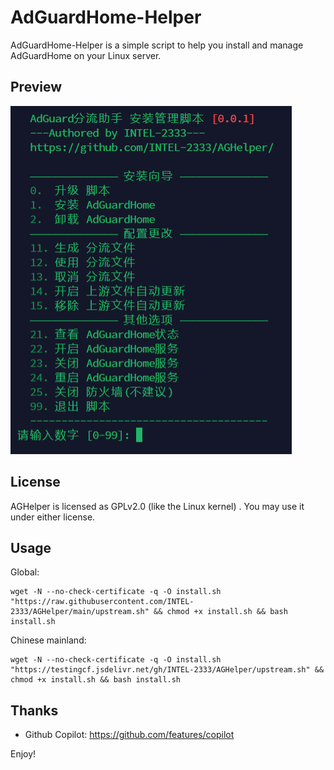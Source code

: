 # AdGuardHome-Helper

AdGuardHome-Helper is a simple script to help you install and manage AdGuardHome on your Linux server.

## Preview

<img src="https://raw.githubusercontent.com/INTEL-2333/AGHelper/main/image/main.png" alt="AGHelper_Preview" align="bottom" />

## License

AGHelper is licensed as GPLv2.0 (like the Linux kernel) . You may use it under either license.

## Usage

Global:
```
wget -N --no-check-certificate -q -O install.sh "https://raw.githubusercontent.com/INTEL-2333/AGHelper/main/upstream.sh" && chmod +x install.sh && bash install.sh
```
Chinese mainland:
```
wget -N --no-check-certificate -q -O install.sh "https://testingcf.jsdelivr.net/gh/INTEL-2333/AGHelper/upstream.sh" && chmod +x install.sh && bash install.sh
```
## Thanks

* Github Copilot: https://github.com/features/copilot

Enjoy!
